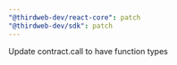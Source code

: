 ```yaml
---
"@thirdweb-dev/react-core": patch
"@thirdweb-dev/sdk": patch
---
```


Update contract.call to have function types
